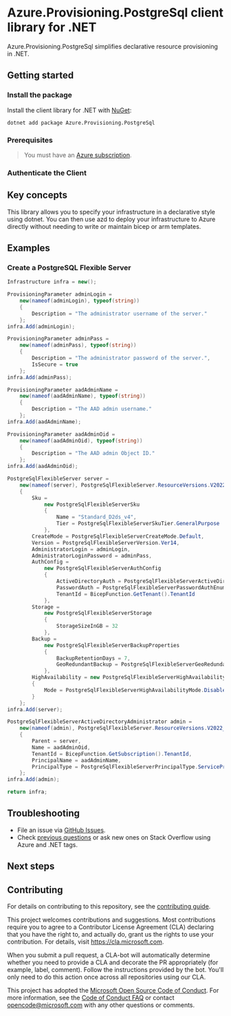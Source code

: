 # Azure.Provisioning.PostgreSql client library for .NET

Azure.Provisioning.PostgreSql simplifies declarative resource provisioning in .NET.

## Getting started

### Install the package

Install the client library for .NET with [NuGet](https://www.nuget.org/ ):

```dotnetcli
dotnet add package Azure.Provisioning.PostgreSql
```

### Prerequisites

> You must have an [Azure subscription](https://azure.microsoft.com/free/dotnet/).

### Authenticate the Client

## Key concepts

This library allows you to specify your infrastructure in a declarative style using dotnet.  You can then use azd to deploy your infrastructure to Azure directly without needing to write or maintain bicep or arm templates.

## Examples

### Create a PostgreSQL Flexible Server

```C# Snippet:PostgreSqlBasic
Infrastructure infra = new();

ProvisioningParameter adminLogin =
    new(nameof(adminLogin), typeof(string))
    {
        Description = "The administrator username of the server."
    };
infra.Add(adminLogin);

ProvisioningParameter adminPass =
    new(nameof(adminPass), typeof(string))
    {
        Description = "The administrator password of the server.",
        IsSecure = true
    };
infra.Add(adminPass);

ProvisioningParameter aadAdminName =
    new(nameof(aadAdminName), typeof(string))
    {
        Description = "The AAD admin username."
    };
infra.Add(aadAdminName);

ProvisioningParameter aadAdminOid =
    new(nameof(aadAdminOid), typeof(string))
    {
        Description = "The AAD admin Object ID."
    };
infra.Add(aadAdminOid);

PostgreSqlFlexibleServer server =
    new(nameof(server), PostgreSqlFlexibleServer.ResourceVersions.V2022_12_01)
    {
        Sku =
            new PostgreSqlFlexibleServerSku
            {
                Name = "Standard_D2ds_v4",
                Tier = PostgreSqlFlexibleServerSkuTier.GeneralPurpose
            },
        CreateMode = PostgreSqlFlexibleServerCreateMode.Default,
        Version = PostgreSqlFlexibleServerVersion.Ver14,
        AdministratorLogin = adminLogin,
        AdministratorLoginPassword = adminPass,
        AuthConfig =
            new PostgreSqlFlexibleServerAuthConfig
            {
                ActiveDirectoryAuth = PostgreSqlFlexibleServerActiveDirectoryAuthEnum.Enabled,
                PasswordAuth = PostgreSqlFlexibleServerPasswordAuthEnum.Disabled,
                TenantId = BicepFunction.GetTenant().TenantId
            },
        Storage =
            new PostgreSqlFlexibleServerStorage
            {
                StorageSizeInGB = 32
            },
        Backup =
            new PostgreSqlFlexibleServerBackupProperties
            {
                BackupRetentionDays = 7,
                GeoRedundantBackup = PostgreSqlFlexibleServerGeoRedundantBackupEnum.Disabled
            },
        HighAvailability = new PostgreSqlFlexibleServerHighAvailability
        {
            Mode = PostgreSqlFlexibleServerHighAvailabilityMode.Disabled
        }
    };
infra.Add(server);

PostgreSqlFlexibleServerActiveDirectoryAdministrator admin =
    new(nameof(admin), PostgreSqlFlexibleServer.ResourceVersions.V2022_12_01)
    {
        Parent = server,
        Name = aadAdminOid,
        TenantId = BicepFunction.GetSubscription().TenantId,
        PrincipalName = aadAdminName,
        PrincipalType = PostgreSqlFlexibleServerPrincipalType.ServicePrincipal
    };
infra.Add(admin);

return infra;
```

## Troubleshooting

-   File an issue via [GitHub Issues](https://github.com/Azure/azure-sdk-for-net/issues).
-   Check [previous questions](https://stackoverflow.com/questions/tagged/azure+.net) or ask new ones on Stack Overflow using Azure and .NET tags.

## Next steps

## Contributing

For details on contributing to this repository, see the [contributing
guide][cg].

This project welcomes contributions and suggestions. Most contributions
require you to agree to a Contributor License Agreement (CLA) declaring
that you have the right to, and actually do, grant us the rights to use
your contribution. For details, visit <https://cla.microsoft.com>.

When you submit a pull request, a CLA-bot will automatically determine
whether you need to provide a CLA and decorate the PR appropriately
(for example, label, comment). Follow the instructions provided by the
bot. You'll only need to do this action once across all repositories
using our CLA.

This project has adopted the [Microsoft Open Source Code of Conduct][coc]. For
more information, see the [Code of Conduct FAQ][coc_faq] or contact
<opencode@microsoft.com> with any other questions or comments.

<!-- LINKS -->
[cg]: https://github.com/Azure/azure-sdk-for-net/blob/main/sdk/resourcemanager/Azure.ResourceManager/docs/CONTRIBUTING.md
[coc]: https://opensource.microsoft.com/codeofconduct/
[coc_faq]: https://opensource.microsoft.com/codeofconduct/faq/

